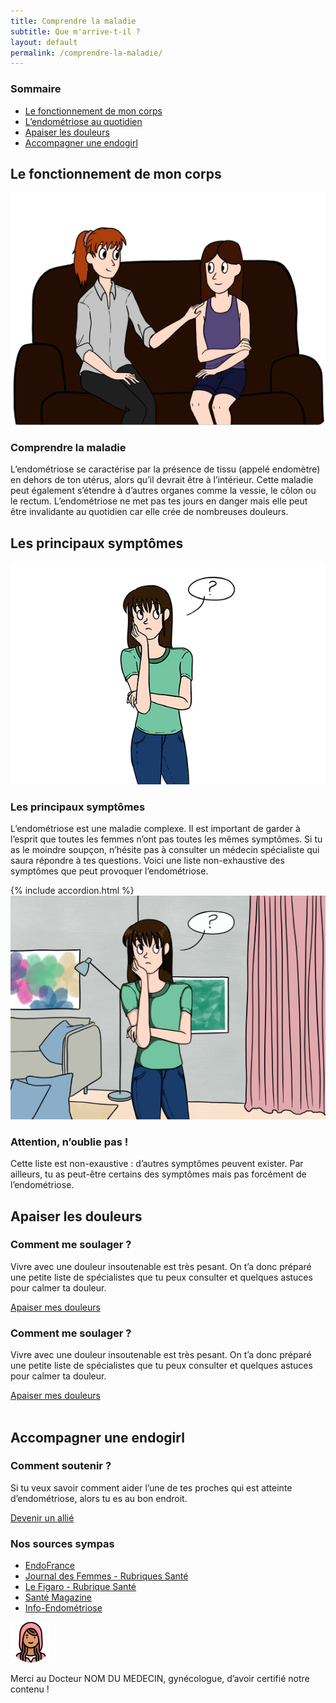 ```yaml
---
title: Comprendre la maladie
subtitle: Que m'arrive-t-il ?
layout: default
permalink: /comprendre-la-maladie/
---
```


<section class="sources section">
    <div class="container">
        <div class="row">
            <h3>Sommaire</h3>
            <ul class="d-flex flex-column justify-content-lg-between flex-lg-row">
                <li><a href="#sect1">Le fonctionnement de mon corps</a></li>
                <li><a href="#sect2">L’endométriose au quotidien</a></li>
                <li><a href="#sect3">Apaiser les douleurs</a></li>
                <li><a href="#sect4">Accompagner une endogirl</a></li>
            </ul>
        </div>
    </div>
</section>

<section id="sect1" class="section">
    <div class="container">
        <h2><span>Le fonctionnement de mon corps</span></h2>
        <div class="row d-flex justify-content-lg-between">
            <img class="col-lg-6" src="/assets/images/Fausse_image.jpg">
            <div class="col-lg-5 d-flex justify-content-center flex-column">
                <h3>Comprendre la maladie</h3>
                <p>L’endométriose se caractérise par la présence de tissu (appelé endomètre) en dehors de ton utérus, alors qu’il devrait être à l’intérieur. Cette maladie peut également s’étendre à d’autres organes comme la vessie, le côlon ou le rectum. L’endométriose ne met pas tes jours en danger mais elle peut être invalidante au quotidien car elle crée de nombreuses douleurs.</p>
            </div>
        </div>
    </div>
</section>

<section id="sect2" class="section">
    <div class="container">
        <h2><span>Les principaux symptômes</span></h2>
        <div class="row d-flex justify-content-lg-between">
            <img class="col-lg-6 d-flex justify-content-center flex-column" src="/assets/images/que-m-arrive-t-il.jpg">
            <div class="col-lg-5 d-flex justify-content-center flex-column">
                <h3>Les principaux symptômes</h3>
                <p>L’endométriose est une maladie complexe. Il est important de garder à l’esprit que toutes les femmes n’ont pas toutes les mêmes symptômes. Si tu as le moindre soupçon, n’hésite pas à consulter un médecin spécialiste qui saura répondre à tes questions. Voici une liste non-exhaustive des symptômes que peut provoquer l’endométriose.</p>
            </div>
        </div>
        {% include accordion.html %}
        <div class="row d-flex justify-content-lg-between ">
            <img class="col-lg-6 d-flex justify-content-center flex-column" src="/assets/images/interrogation_homepage.jpg">
            <div class="col-lg-5 d-flex justify-content-center flex-column">
                <h3>Attention, n’oublie pas !</h3>
                <p>Cette liste est non-exaustive : d’autres symptômes peuvent exister. 
                Par ailleurs, tu as peut-être certains des symptômes mais pas forcément de l’endométriose.
                </p>
            </div>
        </div>
    </div>
</section>
<section id="sect3" class="section">
    <div class="container">
        <h2 class="mb-56"><span>Apaiser les douleurs</span></h2>
        <div class="row d-flex justify-content-lg-between">
            <div class="col-lg-5 d-flex justify-content-center flex-column ">
                <h3 class="titre_sommaire_accueil">Comment me soulager ?</h3>
                <p class="card-text">Vivre avec une douleur insoutenable est très pesant. On t’a donc préparé une petite liste de spécialistes que tu peux consulter et quelques astuces pour calmer ta douleur.</p>
                <a href="/que-m-arrive-t-il/" class="btn btn-primary btn-sm">Apaiser mes douleurs</a>
            </div>
            <div class="col-lg-5 d-flex justify-content-center flex-column ">
                <h3 class="titre_sommaire_accueil">Comment me soulager ?</h3>
                <p class="card-text">Vivre avec une douleur insoutenable est très pesant. On t’a donc préparé une petite liste de spécialistes que tu peux consulter et quelques astuces pour calmer ta douleur.</p>
                <a href="/que-m-arrive-t-il/" class="btn btn-primary btn-sm">Apaiser mes douleurs</a>
            </div>
        </div>
    </div>
</section>

<section id="sect4" class="cta-soutien section bg-violet">
    <div class="container">
        <div class="row d-flex justify-content-between">
            <div class="order-1 order-lg-2 col-12 col-lg-6 mb-lg-0">
                <img class="w-100" src="{{ "/assets/images/soutien_homepage.png" | relative_url }}" alt="" >
            </div>
            <div class="order-2 order-lg-1 col-12 col-lg-5 d-flex justify-content-center flex-column">
                <h2 class=" mb-4 mb-lg-5"><span>Accompagner une endogirl</span></h2>
                <h3 class="titre_sommaire_accueil">Comment soutenir ?</h3>
                <p class="card-text">Si tu veux savoir comment aider l’une de tes proches qui est atteinte d’endométriose, alors tu es au bon endroit. </p>
                <a href="/que-m-arrive-t-il/" class="btn btn-primary btn-sm">Devenir un allié</a>
            </div>
        </div>
    </div>
</section>

<section class="sources section">
    <div class="container">
        <div class="row">
            <h3>Nos sources sympas</h3>
            <ul class="d-flex flex-column justify-content-lg-between flex-lg-row">
                <li><a href="#">EndoFrance</a></li>
                <li><a href="#">Journal des Femmes - Rubriques Santé</a></li>
                <li><a href="#">Le Figaro - Rubrique Santé</a></li>
                <li><a href="#">Santé Magazine</a></li>
                <li><a href="#">Info-Endométriose</a></li>
            </ul>
            <div class="d-flex align-items-center">
                <img src="/assets/images/le-petit-chaperon-rouge.png" alt="photo medecin" class="">
                <p class="my-0">Merci au Docteur NOM DU MEDECIN, gynécologue, d’avoir certifié notre contenu !</p>
            </div>
        </div>
    </div>
</section>



   


